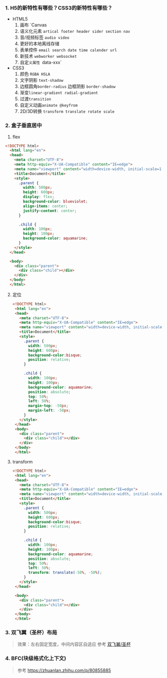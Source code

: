 ### 1. H5的新特性有哪些？CSS3的新特性有哪些？
   - HTML5
      1. 画布 `Canvas
      2. 语义化元素 `artical footer header sider section nav`
      3. 音/视频标签 `audio video`
      4. 更好的本地离线存储
      5. 表单控件 `email search date time calender url `
      6. 新技术 `webworker websocket`
      7. 自定`义属性 `data-xxx`
   - CSS3
      1. 颜色 `RGBA HSLA`
      2. 文字阴影 `text-shadow`
      3. 边框圆角`border-radius` 边框阴影 `border-shadow`
      4. 渐变`linear-gradient radial-gradient`
      5. 过渡`transition`
      6. 自定义动画`animate @keyfrom`
      7. 2D/3D转换 `transform translate rotate scale`
### 2. 盒子垂直居中
1. flex
  ```html 
  <!DOCTYPE html>
    <html lang="en">
    <head>
      <meta charset="UTF-8">
      <meta http-equiv="X-UA-Compatible" content="IE=edge">
      <meta name="viewport" content="width=device-width, initial-scale=1.0">
      <title>Document</title>
      <style>
        .parent {
          width: 500px;
          height: 600px;
          display: flex;
          background-color: blueviolet;
          align-items: center;
          justify-content: center;
        }

        .child {
          width: 100px;
          height: 100px;
          background-color: aquamarine;
        }
      </style>
    </head>

    <body>
      <div class="parent">
        <div class="child"></div>
      </div>
    </body>
    </html>
   ```
2. 定位
   ```html
   <!DOCTYPE html>
    <html lang="en">
    <head>
      <meta charset="UTF-8">
      <meta http-equiv="X-UA-Compatible" content="IE=edge">
      <meta name="viewport" content="width=device-width, initial-scale=1.0">
      <title>Document</title>
      <style>
        .parent {
          width: 500px;
          height: 600px;
          background-color:bisque;
          position: relative;
        }

        .child {
          width: 100px;
          height: 100px;
          background-color: aquamarine;
          position: absolute;
          top: 50%;
          left: 50%;
          margin-top: -50px;
          margin-left: -50px;
        }
      </style>
    </head>
    <body>
      <div class="parent">
        <div class="child"></div>
      </div>
    </body>
    </html>
   ```
3. transform
   ```html
   <!DOCTYPE html>
    <html lang="en">
    <head>
      <meta charset="UTF-8">
      <meta http-equiv="X-UA-Compatible" content="IE=edge">
      <meta name="viewport" content="width=device-width, initial-scale=1.0">
      <title>Document</title>
      <style>
        .parent {
          width: 500px;
          height: 600px;
          background-color:bisque;
          position: relative;
        }

        .child {
          width: 100px;
          height: 100px;
          background-color: aquamarine;
          position: absolute;
          top: 50%;
          left: 50%;
          transform: translate(-50%, -50%);
        }
      </style>
    </head>

    <body>
      <div class="parent">
        <div class="child"></div>
      </div>
    </body>
    </html>
   ```
### 3. 双飞翼（圣杯）布局
> 效果：左右固定宽度，中间内容区自适应
> 参考 [双飞翼/圣杯](https://segmentfault.com/a/1190000041713571)

### 4. BFC(块级格式化上下文)
> 参考 https://zhuanlan.zhihu.com/p/80855885